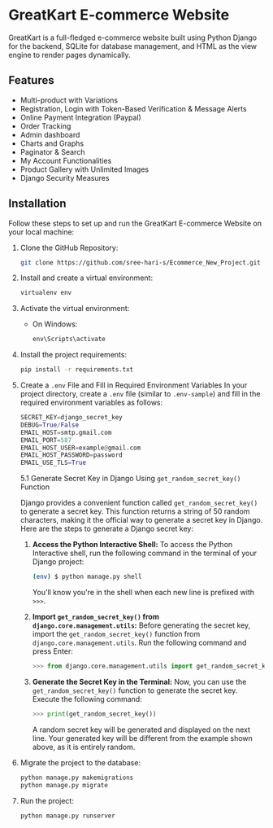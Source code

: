 # GreatKart E-commerce Website

GreatKart is a full-fledged e-commerce website built using Python Django for the backend, SQLite for database management, and HTML as the view engine to render pages dynamically.

## Features

- Multi-product with Variations
- Registration, Login with Token-Based Verification & Message Alerts
- Online Payment Integration (Paypal)
- Order Tracking
- Admin dashboard
- Charts and Graphs
- Paginator & Search
- My Account Functionalities
- Product Gallery with Unlimited Images
- Django Security Measures

## Installation

Follow these steps to set up and run the GreatKart E-commerce Website on your local machine:

1. Clone the GitHub Repository:

   ```bash
   git clone https://github.com/sree-hari-s/Ecommerce_New_Project.git
   ```

2. Install and create a virtual environment:

   ```cmd
   virtualenv env
   ```

3. Activate the virtual environment:
   - On Windows:

     ```cmd
     env\Scripts\activate
     ```

4. Install the project requirements:

   ```bash
   pip install -r requirements.txt
   ```

5. Create a `.env` File and Fill in Required Environment Variables
   In your project directory, create a `.env` file (similar to `.env-sample`) and fill in the required environment variables as follows:

   ```python
   SECRET_KEY=django_secret_key
   DEBUG=True/False
   EMAIL_HOST=smtp.gmail.com
   EMAIL_PORT=587
   EMAIL_HOST_USER=example@gmail.com
   EMAIL_HOST_PASSWORD=password
   EMAIL_USE_TLS=True
   ```

      5.1 Generate Secret Key in Django Using `get_random_secret_key()` Function

      Django provides a convenient function called `get_random_secret_key()` to generate a secret key. This function returns a string of 50 random characters, making it the official way to generate a secret key in Django. Here are the steps to generate a Django secret key:
      1. **Access the Python Interactive Shell:**
         To access the Python Interactive shell, run the following command in the terminal of your Django project:

         ```bash
         (env) $ python manage.py shell
         ```

         You'll know you're in the shell when each new line is prefixed with `>>>`.
      2. **Import `get_random_secret_key()` from `django.core.management.utils`:**
         Before generating the secret key, import the `get_random_secret_key()` function from `django.core.management.utils`. Run the following command and press Enter:

         ```python
         >>> from django.core.management.utils import get_random_secret_key
         ```

      3. **Generate the Secret Key in the Terminal:**
         Now, you can use the `get_random_secret_key()` function to generate the secret key. Execute the following command:

         ```python
         >>> print(get_random_secret_key())
         ```

         A random secret key will be generated and displayed on the next line. Your generated key will be different from the example shown above, as it is entirely random.

6. Migrate the project to the database:

   ```bash
   python manage.py makemigrations
   python manage.py migrate
   ```

7. Run the project:

   ```bash
   python manage.py runserver
   ```
